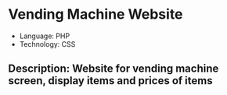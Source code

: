 <h1>Vending Machine Website</h1>
<ul>
    <li>Language: PHP</li>
    <li>Technology: CSS</li>
</ul>
<h2>Description: Website for vending machine screen, display items and prices of items</h2>
